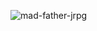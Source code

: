 
![mad-father-jrpg](https://github.com/user-attachments/assets/131c51bc-a9c6-4a2c-abb4-a801752db100)
